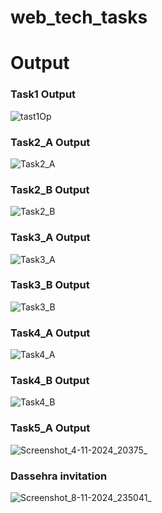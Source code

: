 # web_tech_tasks
# Output 
### Task1 Output
![tast1Op](https://github.com/user-attachments/assets/a85e5ed8-de02-4791-93ee-85dfd21cfd6e)
<br>
### Task2_A Output
![Task2_A](https://github.com/user-attachments/assets/b44985ac-7667-4843-a1ca-d44e1e210bb0)
<br>
### Task2_B Output
![Task2_B](https://github.com/user-attachments/assets/10f14147-25a4-4a39-892a-63300dfadfeb)
<br>     
### Task3_A Output
![Task3_A](https://github.com/user-attachments/assets/dfb96060-6dc7-4510-8793-fa9e71540025)
<br>     
### Task3_B Output
![Task3_B](https://github.com/user-attachments/assets/86c18e5c-7196-4137-874a-306fae73c571)
<br>
### Task4_A Output
![Task4_A](https://github.com/user-attachments/assets/25e7924f-bb68-4335-a81f-51fde3d01845)
<br>
### Task4_B Output
![Task4_B](https://github.com/user-attachments/assets/50e23167-776d-491d-bd42-1432c7aed6d5)
<br>
### Task5_A Output

![Screenshot_4-11-2024_20375_](https://github.com/user-attachments/assets/187faaec-08ea-40d8-a927-50031016df16)
<br>
### Dassehra invitation
![Screenshot_8-11-2024_235041_](https://github.com/user-attachments/assets/09349715-e9ca-4bba-9e68-e6ec150e1765)
<br>
